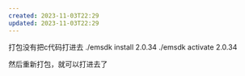 ```yaml
---
created: 2023-11-03T22:29
updated: 2023-11-03T22:29
---
```

打包没有把c代码打进去
./emsdk install 2.0.34
./emsdk activate 2.0.34

然后重新打包，就可以打进去了